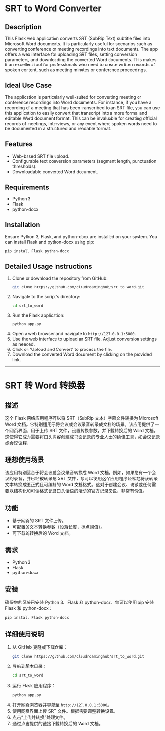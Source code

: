 # SRT to Word Converter

## Description
This Flask web application converts SRT (SubRip Text) subtitle files into Microsoft Word documents. It is particularly useful for scenarios such as converting conference or meeting recordings into text documents. The app offers a web interface for uploading SRT files, setting conversion parameters, and downloading the converted Word documents. This makes it an excellent tool for professionals who need to create written records of spoken content, such as meeting minutes or conference proceedings.

## Ideal Use Case
The application is particularly well-suited for converting meeting or conference recordings into Word documents. For instance, if you have a recording of a meeting that has been transcribed to an SRT file, you can use this application to easily convert that transcript into a more formal and editable Word document format. This can be invaluable for creating official records of meetings, interviews, or any event where spoken words need to be documented in a structured and readable format.

## Features
- Web-based SRT file upload.
- Configurable text conversion parameters (segment length, punctuation thresholds).
- Downloadable converted Word document.

## Requirements
- Python 3
- Flask
- python-docx

## Installation
Ensure Python 3, Flask, and python-docx are installed on your system. You can install Flask and python-docx using pip:
```bash
pip install Flask python-docx
```

## Detailed Usage Instructions
1. Clone or download the repository from GitHub:
   ```bash
   git clone https://github.com/cloudroaminghub/srt_to_word.git
   ```
2. Navigate to the script's directory:
   ```bash
   cd srt_to_word
   ```
3. Run the Flask application:
   ```bash
   python app.py
   ```
4. Open a web browser and navigate to `http://127.0.0.1:5000`.
5. Use the web interface to upload an SRT file. Adjust conversion settings as needed.
6. Click on 'Upload and Convert' to process the file.
7. Download the converted Word document by clicking on the provided link.

---

# SRT 转 Word 转换器

## 描述
这个 Flask 网络应用程序可以将 SRT（SubRip 文本）字幕文件转换为 Microsoft Word 文档。它特别适用于将会议或会议录音转录成文档的场景。该应用提供了一个网页界面，用于上传 SRT 文件，设置转换参数，并下载转换后的 Word 文档。这使得它成为需要将口头内容创建成书面记录的专业人士的绝佳工具，如会议记录或会议议程。

## 理想使用场景
该应用特别适合于将会议或会议录音转换成 Word 文档。例如，如果您有一个会议的录音，并已经被转录成 SRT 文件，您可以使用这个应用程序轻松地将该转录文本转换成更正式且可编辑的 Word 文档格式。这对于创建会议、访谈或任何需要以结构化和可读格式记录口头话语的活动的官方记录来说，非常有价值。

## 功能
- 基于网页的 SRT 文件上传。
- 可配置的文本转换参数（段落长度，标点阈值）。
- 可下载的转换后的 Word 文档。

## 需求
- Python 3
- Flask
- python-docx

## 安装
确保您的系统已安装 Python 3、Flask 和 python-docx。您可以使用 pip 安装 Flask 和 python-docx：
```bash
pip install Flask python-docx
```

## 详细使用说明
1. 从 GitHub 克隆或下载仓库：
   ```bash
   git clone https://github.com/cloudroaminghub/srt_to_word.git
   ```
2. 导航到脚本目录：
   ```bash
   cd srt_to_word
   ```
3. 运行 Flask 应用程序：
   ```bash
   python app.py
   ```
4. 打开网页浏览器并导航至 `http://127.0.0.1:5000`。
5. 使用网页界面上传 SRT 文件。根据需要调整转换设置。
6. 点击“上传并转换”处理文件。
7. 通过点击提供的链接下载转换后的 Word 文档。
